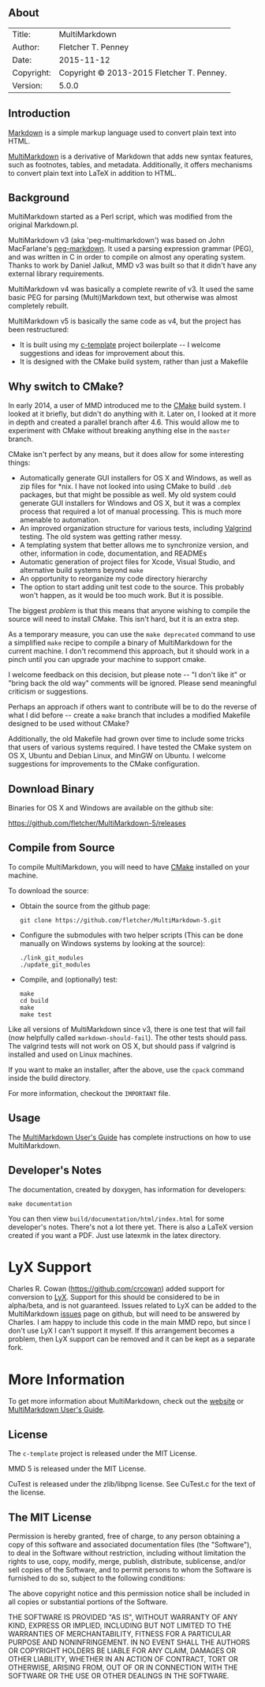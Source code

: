 ## About ##

|            |                           |  
| ---------- | ------------------------- |  
| Title:     | MultiMarkdown        |  
| Author:    | Fletcher T. Penney       |  
| Date:      | 2015-11-12 |  
| Copyright: | Copyright © 2013-2015 Fletcher T. Penney.    |  
| Version:   | 5.0.0      |  


## Introduction ##

[Markdown] is a simple markup language used to convert plain text into HTML. 

[MultiMarkdown] is a derivative of Markdown that adds new syntax features, such as footnotes, tables, and metadata. Additionally, it offers mechanisms to convert plain text into LaTeX in addition to HTML. 


## Background ##

MultiMarkdown started as a Perl script, which was modified from the original Markdown.pl.

MultiMarkdown v3 (aka 'peg-multimarkdown') was based on John MacFarlane's [peg-markdown].  It used a parsing expression grammar (PEG), and was written in C in order to compile on almost any operating system.  Thanks to work by Daniel Jalkut, MMD v3 was built so that it didn't have any external library requirements.

MultiMarkdown v4 was basically a complete rewrite of v3.  It used the same basic PEG for parsing (Multi)Markdown text, but otherwise was almost completely rebuilt.

MultiMarkdown v5 is basically the same code as v4, but the project has been restructured:

*	It is built using my [c-template] project boilerplate -- I welcome
	suggestions and ideas for improvement about this.
*	It is designed with the CMake build system, rather than just
	a Makefile



## Why switch to CMake? ##

In early 2014, a user of MMD introduced me to the [CMake] build system. I 
looked at it briefly, but didn't do anything with it.  Later on, I looked
at it more in depth and created a parallel branch after 4.6.  This would allow
me to experiment with CMake without breaking anything else in the `master`
branch.

CMake isn't perfect by any means, but it does allow for some interesting
things:

*	Automatically generate GUI installers for OS X and Windows, as well as zip
	files for *nix.  I have not looked into using CMake to build `.deb`
	packages, but that might be possible as well.  My old system could generate
	GUI installers for Windows and OS X, but it was a complex process that
	required a lot of manual processing.  This is much more amenable to
	automation.
*	An improved organization structure for various tests, including [Valgrind]
	testing.  The old system was getting rather messy.
*	A templating system that better allows me to synchronize version, and
	other, information in code, documentation, and READMEs
*	Automatic generation of project files for Xcode, Visual Studio, and
	alternative build systems beyond `make`
*	An opportunity to reorganize my code directory hierarchy
*	The option to start adding unit test code to the source.  This probably
	won't happen, as it would be too much work.  But it is possible.


The biggest *problem* is that this means that anyone wishing to compile the
source will need to install CMake.  This isn't hard, but it is an extra step.

As a temporary measure, you can use the `make deprecated` command to use a 
simplified `make` recipe to compile a binary of MultiMarkdown for the current
machine.  I don't recommend this approach, but it should work in a pinch until
you can upgrade your machine to support cmake.

I welcome feedback on this decision, but please note -- "I don't like it" or
"bring back the old way" comments will be ignored.  Please send meaningful
criticism or suggestions.

Perhaps an approach if others want to contribute will be to do the reverse of
what I did before -- create a `make` branch that includes a modified Makefile
designed to be used without CMake?

Additionally, the old Makefile had grown over time to include some tricks that
users of various systems required.  I have tested the CMake system on OS X,
Ubuntu and Debian Linux, and MinGW on Ubuntu.  I welcome suggestions for
improvements to the CMake configuration.


## Download Binary ##

Binaries for OS X and Windows are available on the github site:

<https://github.com/fletcher/MultiMarkdown-5/releases>


## Compile from Source ##

To compile MultiMarkdown, you will need to have [CMake] installed on your machine.

To download the source:

*	Obtain the source from the github page:

		git clone https://github.com/fletcher/MultiMarkdown-5.git

*	Configure the submodules with two helper scripts (This can be done manually on Windows systems by looking at the source):

		./link_git_modules
		./update_git_modules

*	Compile, and (optionally) test:

		make
		cd build
		make
		make test

Like all versions of MultiMarkdown since v3, there is one test that will fail (now helpfully called `markdown-should-fail`).  The other tests should pass.  The valgrind tests will not work on OS X, but should pass if valgrind is installed and used on Linux machines.

If you want to make an installer, after the above, use the `cpack` command inside the build directory.

For more information, checkout the `IMPORTANT` file.


## Usage ##

The [MultiMarkdown User's Guide] has complete instructions on how to use MultiMarkdown.


## Developer's Notes ##

The documentation, created by doxygen, has information for developers:

	make documentation

You can then view `build/documentation/html/index.html` for some developer's notes.  There's not a lot there yet.  There is also a LaTeX version created if you want a PDF.  Just use latexmk in the latex directory.


# LyX Support #

Charles R. Cowan (<https://github.com/crcowan>) added support for conversion to [LyX](http://www.lyx.org/).  Support for this should be considered to be in alpha/beta, and is not guaranteed.  Issues related to LyX can be added to the MultiMarkdown [issues] page on github, but will need to be answered by Charles.  I am happy to include this code in the main MMD repo, but since I don't use LyX I can't support it myself.  If this arrangement becomes a problem, then LyX support can be removed and it can be kept as a separate fork.


# More Information #

To get more information about MultiMarkdown, check out the [website][MultiMarkdown] or [MultiMarkdown User's Guide].

## License ##

The `c-template` project is released under the MIT License.


MMD 5 is released under the MIT License.


CuTest is released under the zlib/libpng license. See CuTest.c for the text
of the license.


## The MIT License ##

Permission is hereby granted, free of charge, to any person obtaining a copy
of this software and associated documentation files (the "Software"), to deal
in the Software without restriction, including without limitation the rights
to use, copy, modify, merge, publish, distribute, sublicense, and/or sell
copies of the Software, and to permit persons to whom the Software is
furnished to do so, subject to the following conditions:

The above copyright notice and this permission notice shall be included in
all copies or substantial portions of the Software.

THE SOFTWARE IS PROVIDED "AS IS", WITHOUT WARRANTY OF ANY KIND, EXPRESS OR
IMPLIED, INCLUDING BUT NOT LIMITED TO THE WARRANTIES OF MERCHANTABILITY,
FITNESS FOR A PARTICULAR PURPOSE AND NONINFRINGEMENT. IN NO EVENT SHALL THE
AUTHORS OR COPYRIGHT HOLDERS BE LIABLE FOR ANY CLAIM, DAMAGES OR OTHER
LIABILITY, WHETHER IN AN ACTION OF CONTRACT, TORT OR OTHERWISE, ARISING FROM,
OUT OF OR IN CONNECTION WITH THE SOFTWARE OR THE USE OR OTHER DEALINGS IN
THE SOFTWARE.



[Markdown]:	http://daringfireball.net/projects/markdown/
[MultiMarkdown]:	http://fletcherpenney.net/multimarkdown/
[MultiMarkdown User's Guide]:	http://fletcher.github.io/MultiMarkdown-5/
[c-template]: https://github.com/fletcher/c-template
[CMake]: https://cmake.org/
[Doxygen]: http://www.doxygen.org/
[Valgrind]: http://valgrind.org/
[peg-markdown]:	https://github.com/jgm/peg-markdown
[issues]:	https://github.com/fletcher/MultiMarkdown-5/issues


